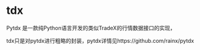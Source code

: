 # tdx
Pytdx 是一款纯Python语言开发的类似TradeX的行情数据接口的实现，


tdx只是对pytdx进行粗略的封装，pytdx详情见https://github.com/rainx/pytdx
